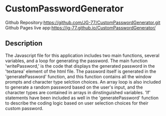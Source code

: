 # CustomPasswordGenerator
Github Repository:https://github.com/JG-77/CustomPasswordGenerator.git 
Github Pages live app:https://jg-77.github.io/CustomPasswordGenerator/


## Description
The Javascript file for this application includes two main functions, several variables, and a loop for generating the password. The main function 'writePassword,' is the code that displays the generated password in the 'textarea' element of the html file. The password itself is generated in the 'generatePassword' function, and this function contains all the window prompts and character type selction choices. An array loop is also included to generate a random password based on the user's input, and the character types are contained in arrays in dinstinguished variables. 'If' statements have been included as well in the 'generatePassword' function to describe the coding logic based on user selection choices for their custom password.